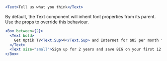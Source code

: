 ```jsx
<Text>Tell us what you think</Text>
```

By default, the Text component will inherit font properties from its parent. Use the props to override this behaviour.

```jsx
<Box between={2}>
  <Text bold>
    Get Optik TV<Text.Sup>®</Text.Sup> and Internet for $85 per month for 12 months.
  </Text>
  <Text size="small">Sign up for 2 years and save BIG on your first 12 months.</Text>
</Box>
```
